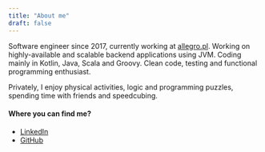 ```yaml
---
title: "About me"
draft: false
---
```


Software engineer since 2017, currently working at [allegro.pl](https://allegro.pl). Working on highly-available and scalable backend applications using JVM. Coding mainly in Kotlin, Java, Scala and Groovy. Clean code, testing and functional programming enthusiast.

Privately, I enjoy physical activities, logic and programming puzzles, spending time with friends and speedcubing.

#### Where you can find me?

- [LinkedIn](https://www.linkedin.com/in/szymon-marcinkiewicz/)
- [GitHub](https://github.com/pitagoras3)
